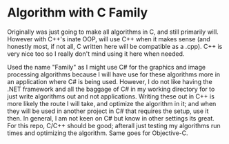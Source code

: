 <h1>Algorithm with C Family</h1>
<p>Originally was just going to make all algorithms in C, and still primarily will. However with C++'s inate OOP, will use C++ when it makes sense (and honestly most, if not all, C written here will be compatible as a .cpp). C++ is very nice too so I really don't mind using it here when needed.
</p>
<p>
Used the name "Family" as I might use C# for the graphics and image processing algorithms because I will have use for these algorithms more in an application where C# is being used. However, I do not like having the .NET framework and all the baggage of C# in my working directory for to just write algorithms out and not applications. Writing these out in C++ is more likely the route I will take, and optimize the algorithm in it; and when they will be used in another project in C# that requires the setup, use it then. In general, I am not keen on C# but know in other settings its great. For this repo, C/C++ should be good; afterall just testing my algorithms run times and optimizing the algorithm. Same goes for Objective-C.
</p>
